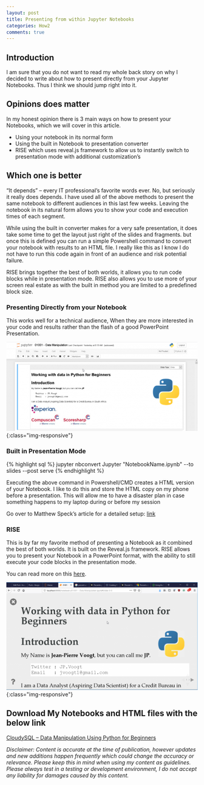 ```yaml
---
layout: post
title: Presenting from within Jupyter Notebooks
categories: How2
comments: true
---
```


## Introduction
I am sure that you do not want to read my whole back story on why I decided to write about how to present directly from your Jupyter Notebooks. Thus I think we should jump right into it.

## Opinions does matter
In my honest opinion there is 3 main ways on how to present your Notebooks, which we will cover in this article.
* Using your notebook in its normal form
* Using the built in Notebook to presentation converter
* RISE which uses reveal.js framework to allow us to instantly switch to presentation mode with additional customization’s

## Which one is better
“It depends” – every IT professional’s favorite words ever.
No, but seriously it really does depends. I have used all of the above methods to present the same notebook to different audiences in this last few weeks. Leaving the notebook in its natural form allows you to show your code and execution times of each segment.

While using the built in converter makes for a very safe presentation, it does take some time to get the layout just right of the slides and fragments. but once this is defined you can run a simple Powershell command to convert your notebook with results to an HTML file. I really like this as I know I do not have to run this code again in front of an audience and risk potential failure.

RISE brings together the best of both worlds, it allows you to run code blocks while in presentation mode. RISE also allows you to use more of your screen real estate as with the built in method you are limited to a predefined block size.

### Presenting Directly from your Notebook
This works well for a technical audience, When they are more interested in your code and results rather than the flash of a good PowerPoint Presentation.

![@JPVoogt](/public/img/JVoogt_2019-09-10-Presenting-from-within-Jupyter-Notebooks_1.png){:class="img-responsive"}
 
### Built in Presentation Mode
{% highlight sql %}
jupyter nbconvert Jupyter "NotebookName.ipynb" --to slides --post serve
{% endhighlight %}

Executing the above command in Powershell/CMD creates a HTML version of your Notebook. I like to do this and store the HTML copy on my phone before a presentation. This will allow me to have a disaster plan in case something happens to my laptop during or before my session

Go over to Matthew Speck’s article for a detailed setup: [link](https://medium.com/@mjspeck/presenting-code-using-jupyter-notebook-slides-a8a3c3b59d67)

### RISE
This is by far my favorite method of presenting a Notebook as it combined the best of both worlds. It is built on the Reveal.js framework. RISE allows you to present your Notebook in a PowerPoint format, with the ability to still execute your code blocks in the presentation mode.

You can read more on this [here](https://rise.readthedocs.io/en/maint-5.5/).

![@JPVoogt](/public/img/JVoogt_2019-09-10-Presenting-from-within-Jupyter-Notebooks_2.png){:class="img-responsive"}

## Download My Notebooks and HTML files with the below link
[CloudySQL – Data Manipulation Using Python for Beginners](https://github.com/JVoogt/Presentations/tree/master/CloudySQL%20-%20Data%20Manipulation%20Using%20Python%20for%20Beginners)

_Disclaimer:  Content is accurate at the time of publication, however updates and new additions happen frequently which could change the accuracy or relevance. Please keep this in mind when using my content as guidelines. Please always test in a testing or development environment, I do not accept any liability for damages caused by this content._

